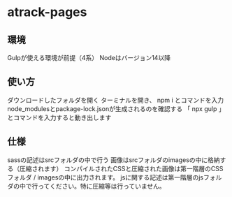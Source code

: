 # atrack-pages
## 環境
Gulpが使える環境が前提（4系）
Nodeはバージョン14以降
## 使い方
ダウンロードしたフォルダを開く
ターミナルを開き、 npm i とコマンドを入力
node_modulesとpackage-lock.jsonが生成されるのを確認する
「 npx gulp 」とコマンドを入力すると動き出します
## 仕様
sassの記述はsrcフォルダの中で行う
画像はsrcフォルダのimagesの中に格納する（圧縮されます）
コンパイルされたCSSと圧縮された画像は第一階層のCSSフォルダ / imagesの中に出力されます。
jsに関する記述は第一階層のjsフォルダの中で行ってください。特に圧縮等は行っていません。
